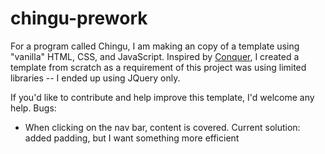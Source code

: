 # chingu-prework
For a program called Chingu, I am making an copy of a template using "vanilla" HTML, CSS, and JavaScript. Inspired by <a href="https://www.free-css.com/free-css-templates/page196/conquer">Conquer</a>, I created a template from scratch as a requirement of this project was using limited libraries -- I ended up using JQuery only.

If you'd like to contribute and help improve this template, I'd welcome any help. 
Bugs:
- When clicking on the nav bar, content is covered. Current solution: added padding, but I want something more efficient
